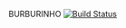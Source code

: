 BURBURINHO [![Build Status](https://snap-ci.com/brasil-de-fato/burburinho/branch/master/build_image)](https://snap-ci.com/brasil-de-fato/burburinho/branch/master)

